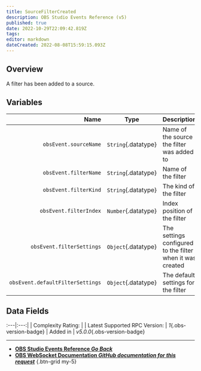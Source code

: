 ```yaml
---
title: SourceFilterCreated
description: OBS Studio Events Reference (v5)
published: true
date: 2022-10-29T22:09:42.819Z
tags: 
editor: markdown
dateCreated: 2022-08-08T15:59:15.093Z
---
```


## Overview
A filter has been added to a source.

## Variables
Name | Type | Description | 
----:|:----:|:------------|
`obsEvent.sourceName` | `String`{.datatype} | Name of the source the filter was added to
`obsEvent.filterName` | `String`{.datatype} | Name of the filter
`obsEvent.filterKind` | `String`{.datatype} | The kind of the filter
`obsEvent.filterIndex` | `Number`{.datatype} | Index position of the filter
`obsEvent.filterSettings` | `Object`{.datatype} | The settings configured to the filter when it was created
`obsEvent.defaultFilterSettings` | `Object`{.datatype} | The default settings for the filter

## Data Fields
:---|:---:|
| Complexity Rating: | <span class="stars stars--2"></span>
| Latest Supported RPC Version: | *1*{.obs-version-badge}
| Added in | *v5.0.0*{.obs-version-badge}

---

- [<i class="mdi mdi-chevron-left"></i>**OBS Studio Events Reference *Go Back***](/Broadcasters/OBS/Events)
- [<i class="mdi mdi-github"></i> **OBS WebSocket Documentation *GitHub documentation for this request***](https://github.com/obsproject/obs-websocket/blob/master/docs/generated/protocol.md#sourcefiltercreated)
{.btn-grid my-5}